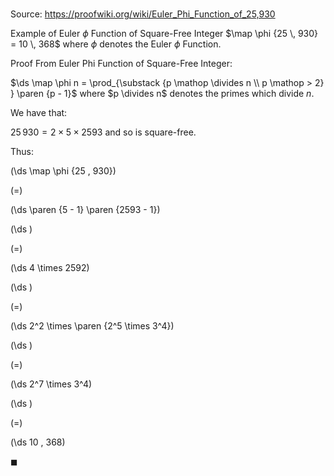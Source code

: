 # 

Source: https://proofwiki.org/wiki/Euler_Phi_Function_of_25,930

Example of Euler $\phi$ Function of Square-Free Integer
$\map \phi {25 \, 930} = 10 \, 368$
where $\phi$ denotes the Euler $\phi$ Function.


Proof
From Euler Phi Function of Square-Free Integer:

$\ds \map \phi n = \prod_{\substack {p \mathop \divides n \\ p \mathop > 2} } \paren {p - 1}$
where $p \divides n$ denotes the primes which divide $n$.

We have that:

$25 \, 930 = 2 \times 5 \times 2593$
and so is square-free.

Thus:














\(\ds \map \phi {25 \, 930}\)

\(=\)







\(\ds \paren {5 - 1} \paren {2593 - 1}\)




















\(\ds \)

\(=\)







\(\ds 4 \times 2592\)




















\(\ds \)

\(=\)







\(\ds 2^2 \times \paren {2^5 \times 3^4}\)




















\(\ds \)

\(=\)







\(\ds 2^7 \times 3^4\)




















\(\ds \)

\(=\)







\(\ds 10 \, 368\)









$\blacksquare$





